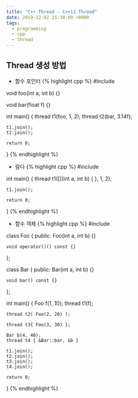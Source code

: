 ```yaml
---
title: "C++ Thread - C++11 Thread"
date: 2019-12-02 15:30:00 +0900
tags:
  - programming
  - cpp
  - thread
---
```


Thread 생성 방법
---
* 함수 포인터
{% highlight cpp %}
#include <thread>

void foo(int a, int b) {}

void bar(float f) {}

int main()
{
	thread t1(foo, 1, 2);
	thread t2(bar, 3.14f);

	t1.join();
	t2.join();

	return 0;
}
{% endhighlight %}
* 람다
{% highlight cpp %}
#include <thread>

int main()
{
	thread t1([](int a, int b)
		{
		}, 1, 2);

	t1.join();

	return 0;
}
{% endhighlight %}
* 함수 객체
{% highlight cpp %}
#include <thread>

class Foo
{
public:
	Foo(int a, int b) {}

	void operator()() const	{}
};

class Bar
{
public:
	Bar(int a, int b) {}

	void bar() const {}
};

int main()
{
	Foo f(1, 10);
	thread t1(f);

	thread t2( Foo(2, 20) );

	thread t3{ Foo(3, 30) };

	Bar b(4, 40);
	thread t4 { &Bar::bar, &b }

	t1.join();
	t2.join();
	t3.join();
	t4.join();

	return 0;
}
{% endhighlight %}
